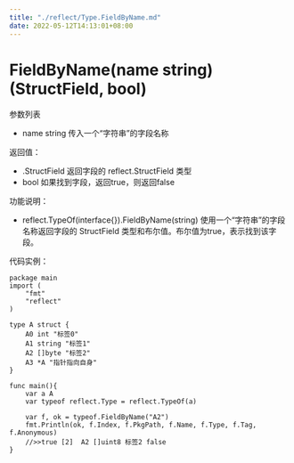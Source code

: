 ```yaml
---
title: "./reflect/Type.FieldByName.md"
date: 2022-05-12T14:13:01+08:00
---
```

# FieldByName(name string) (StructField, bool)

参数列表

- name string 传入一个“字符串”的字段名称

返回值：

- .StructField 返回字段的 reflect.StructField 类型
- bool 如果找到字段，返回true，则返回false

功能说明：

- reflect.TypeOf(interface{}).FieldByName(string) 使用一个“字符串”的字段名称返回字段的 StructField 类型和布尔值。布尔值为true，表示找到该字段。

代码实例：
	
	package main
	import (
	    "fmt"
	    "reflect"
	)
	
	type A struct {
		A0 int "标签0"
		A1 string "标签1"
		A2 []byte "标签2"
		A3 *A "指针指向自身"
	}
	
	func main(){
		var a A
		var typeof reflect.Type = reflect.TypeOf(a)
		
		var f, ok = typeof.FieldByName("A2")
		fmt.Println(ok, f.Index, f.PkgPath, f.Name, f.Type, f.Tag, f.Anonymous)
		//>>true [2]  A2 []uint8 标签2 false
	}
